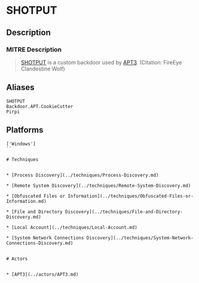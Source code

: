 
# SHOTPUT

## Description

### MITRE Description

> [SHOTPUT](https://attack.mitre.org/software/S0063) is a custom backdoor used by [APT3](https://attack.mitre.org/groups/G0022). (Citation: FireEye Clandestine Wolf)

## Aliases

```
SHOTPUT
Backdoor.APT.CookieCutter
Pirpi
```

## Platforms

```
['Windows']
``

# Techniques


* [Process Discovery](../techniques/Process-Discovery.md)

* [Remote System Discovery](../techniques/Remote-System-Discovery.md)
    
* [Obfuscated Files or Information](../techniques/Obfuscated-Files-or-Information.md)
    
* [File and Directory Discovery](../techniques/File-and-Directory-Discovery.md)
    
* [Local Account](../techniques/Local-Account.md)
    
* [System Network Connections Discovery](../techniques/System-Network-Connections-Discovery.md)
    

# Actors


* [APT3](../actors/APT3.md)


